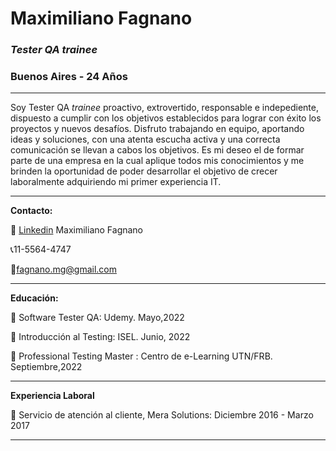 # Maximiliano Fagnano
### *Tester QA trainee*
### Buenos Aires - 24 Años

___

  Soy Tester QA *trainee* proactivo, extrovertido, responsable e indepediente, dispuesto a cumplir con los objetivos establecidos para lograr con éxito los proyectos y nuevos desafíos. 
  Disfruto trabajando en equipo, aportando ideas y soluciones, con una atenta escucha activa y una correcta comunicación se llevan a cabos los objetivos. 
  Es mi deseo el de formar parte de una empresa en la cual aplique todos mis conocimientos y me brinden la oportunidad de poder desarrollar el objetivo de crecer laboralmente adquiriendo mi primer experiencia IT.

___
**Contacto:**

🔗 [Linkedin](https://www.linkedin.com/in/maximiliano-fagnano-5808ba120/) Maximiliano Fagnano

📞11-5564-4747

📧fagnano.mg@gmail.com

---
**Educación:**

📜 Software Tester QA: Udemy. Mayo,2022

📜 Introducción al Testing: ISEL. Junio, 2022

📜 Professional Testing Master : Centro de e-Learning UTN/FRB. Septiembre,2022 

---
**Experiencia Laboral**

📌 Servicio de atención al cliente, Mera Solutions: Diciembre 2016 - Marzo 2017

---
